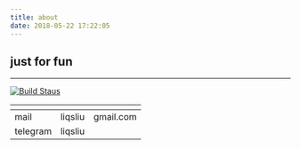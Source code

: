 ```yaml
---
title: about
date: 2018-05-22 17:22:05
---
```


## just for fun
---
[![Build Staus](https://travis-ci.org/liqsliu/liqsliu.github.io.svg?branch=hexo)](https://github.com/liqsliu/liqsliu.github.io>)
<html>
<table><thead>
<tr>
  <th align="left"></th>
  <th align="right"></th>
  <th align="center"></th>
</tr>
</thead>
<tbody><tr>
  <td align="left">mail</td>
  <td align="right">liqsliu</td>
  <td align="center">gmail.com</td>
</tr>
<tr>
  <td align="left">telegram</td>
  <td align="right">liqsliu</td>
  <td align="center"></td>
</tr>
</tbody></table>
</html>

